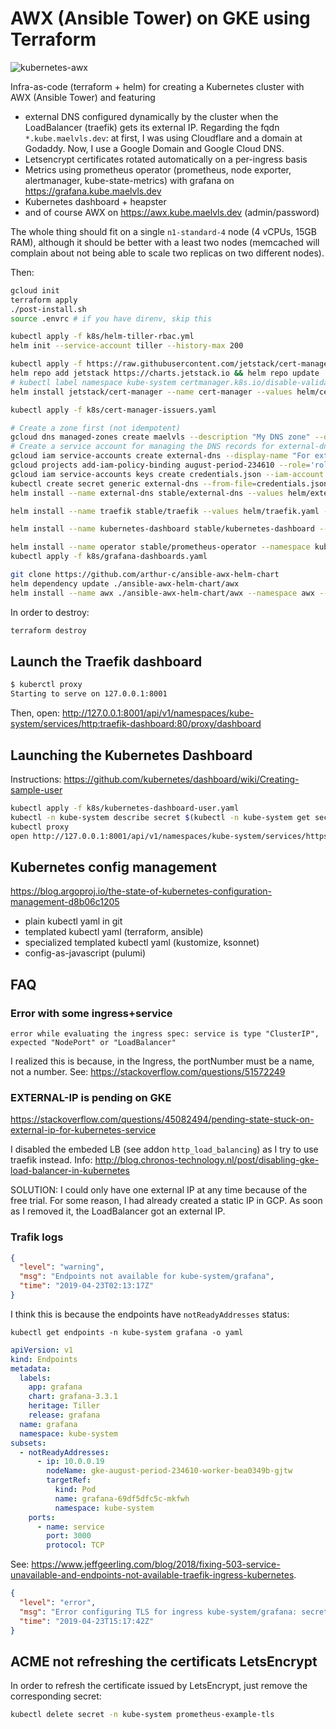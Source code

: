 # AWX (Ansible Tower) on GKE using Terraform

![kubernetes-awx](https://user-images.githubusercontent.com/2195781/56848717-75d56280-68ec-11e9-8b6e-36fee9fbb712.png)

Infra-as-code (terraform + helm) for creating a Kubernetes cluster with AWX
(Ansible Tower) and featuring

- external DNS configured dynamically by the cluster when the LoadBalancer
  (traefik) gets its external IP. Regarding the fqdn `*.kube.maelvls.dev`:
  at first, I was using Cloudflare and a domain at Godaddy. Now, I use a
  Google Domain and Google Cloud DNS.
- Letsencrypt certificates rotated automatically on a per-ingress basis
- Metrics using prometheus operator (prometheus, node exporter,
  alertmanager, kube-state-metrics) with grafana on
  <https://grafana.kube.maelvls.dev>
- Kubernetes dashboard + heapster
- and of course AWX on <https://awx.kube.maelvls.dev> (admin/password)

The whole thing should fit on a single `n1-standard-4` node (4 vCPUs, 15GB
RAM), although it should be better with a least two nodes (memcached will
complain about not being able to scale two replicas on two different
nodes).

Then:

```sh
gcloud init
terraform apply
./post-install.sh
source .envrc # if you have direnv, skip this

kubectl apply -f k8s/helm-tiller-rbac.yml
helm init --service-account tiller --history-max 200

kubectl apply -f https://raw.githubusercontent.com/jetstack/cert-manager/master/deploy/manifests/00-crds.yaml --validate=false
helm repo add jetstack https://charts.jetstack.io && helm repo update
# kubectl label namespace kube-system certmanager.k8s.io/disable-validation=
helm install jetstack/cert-manager --name cert-manager --values helm/cert-manager.yaml --namespace kube-system

kubectl apply -f k8s/cert-manager-issuers.yaml

# Create a zone first (not idempotent)
gcloud dns managed-zones create maelvls --description "My DNS zone" --dns-name=maelvls.dev
# Create a service account for managing the DNS records for external-dns
gcloud iam service-accounts create external-dns --display-name "For external-dns"
gcloud projects add-iam-policy-binding august-period-234610 --role='roles/dns.admin' --member='serviceAccount:dns-exporter@august-period-234610.iam.gserviceaccount.com'
gcloud iam service-accounts keys create credentials.json --iam-account dns-exporter@august-period-234610.iam.gserviceaccount.com
kubectl create secret generic external-dns --from-file=credentials.json=credentials.json
helm install --name external-dns stable/external-dns --values helm/external-dns.yaml

helm install --name traefik stable/traefik --values helm/traefik.yaml --namespace kube-system

helm install --name kubernetes-dashboard stable/kubernetes-dashboard --values helm/kubernetes-dashboard.yaml --namespace kube-system

helm install --name operator stable/prometheus-operator --namespace kube-system --values helm/operator.yaml
kubectl apply -f k8s/grafana-dashboards.yaml

git clone https://github.com/arthur-c/ansible-awx-helm-chart
helm dependency update ./ansible-awx-helm-chart/awx
helm install --name awx ./ansible-awx-helm-chart/awx --namespace awx --values helm/awx.yaml
```

In order to destroy:

```sh
terraform destroy
```

## Launch the Traefik dashboard

```sh
$ kuberctl proxy
Starting to serve on 127.0.0.1:8001
```

Then, open: <http://127.0.0.1:8001/api/v1/namespaces/kube-system/services/http:traefik-dashboard:80/proxy/dashboard>

## Launching the Kubernetes Dashboard

Instructions: <https://github.com/kubernetes/dashboard/wiki/Creating-sample-user>

```sh
kubectl apply -f k8s/kubernetes-dashboard-user.yaml
kubectl -n kube-system describe secret $(kubectl -n kube-system get secret | grep admin-user | awk '{print $1}')
kubectl proxy
open http://127.0.0.1:8001/api/v1/namespaces/kube-system/services/https:kubernetes-dashboard:443/proxy
```

## Kubernetes config management

<https://blog.argoproj.io/the-state-of-kubernetes-configuration-management-d8b06c1205>

- plain kubectl yaml in git
- templated kubectl yaml (terraform, ansible)
- specialized templated kubectl yaml (kustomize, ksonnet)
- config-as-javascript (pulumi)

## FAQ

### Error with some ingress+service

    error while evaluating the ingress spec: service is type "ClusterIP", expected "NodePort" or "LoadBalancer"

I realized this is because, in the Ingress, the portNumber must be a name,
not a number. See: <https://stackoverflow.com/questions/51572249>

### EXTERNAL-IP is pending on GKE

<https://stackoverflow.com/questions/45082494/pending-state-stuck-on-external-ip-for-kubernetes-service>

I disabled the embeded LB (see addon `http_load_balancing`) as I try to use
traefik instead. Info:
<http://blog.chronos-technology.nl/post/disabling-gke-load-balancer-in-kubernetes>

SOLUTION: I could only have one external IP at any time because of the free
trial. For some reason, I had already created a static IP in GCP. As soon
as I removed it, the LoadBalancer got an external IP.

### Trafik logs

```json
{
  "level": "warning",
  "msg": "Endpoints not available for kube-system/grafana",
  "time": "2019-04-23T02:13:17Z"
}
```

I think this is because the endpoints have `notReadyAddresses` status:

    kubectl get endpoints -n kube-system grafana -o yaml

```yaml
apiVersion: v1
kind: Endpoints
metadata:
  labels:
    app: grafana
    chart: grafana-3.3.1
    heritage: Tiller
    release: grafana
  name: grafana
  namespace: kube-system
subsets:
  - notReadyAddresses:
      - ip: 10.0.0.19
        nodeName: gke-august-period-234610-worker-bea0349b-gjtw
        targetRef:
          kind: Pod
          name: grafana-69df5dfc5c-mkfwh
          namespace: kube-system
    ports:
      - name: service
        port: 3000
        protocol: TCP
```

See: <https://www.jeffgeerling.com/blog/2018/fixing-503-service-unavailable-and-endpoints-not-available-traefik-ingress-kubernetes>.

```json
{
  "level": "error",
  "msg": "Error configuring TLS for ingress kube-system/grafana: secret kube-system/grafana-example-tls does not exist",
  "time": "2019-04-23T15:17:42Z"
}
```

## ACME not refreshing the certificats LetsEncrypt

In order to refresh the certificate issued by LetsEncrypt, just remove the
corresponding secret:

```sh
kubectl delete secret -n kube-system prometheus-example-tls
```
